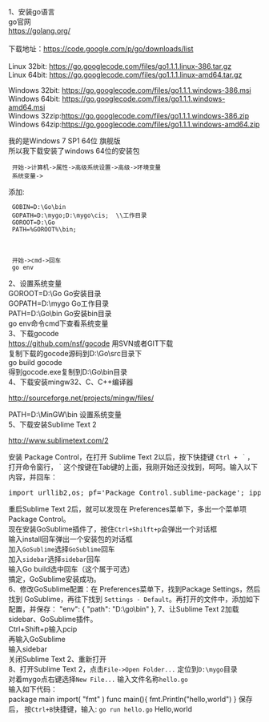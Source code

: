 1、安装go语言      
go官网         
<a href="https://golang.org/">https://golang.org/</a><br/>
<br/>
下载地址：<a href="https://code.google.com/p/go/downloads/list">https://code.google.com/p/go/downloads/list</a><br/>
<br/>
Linux 32bit: <a href="https://go.googlecode.com/files/go1.1.1.linux-386.tar.gz">https://go.googlecode.com/files/go1.1.1.linux-386.tar.gz</a><br/>
Linux 64bit: <a href="https://go.googlecode.com/files/go1.1.1.linux-amd64.tar.gz">https://go.googlecode.com/files/go1.1.1.linux-amd64.tar.gz</a><br/>

Windows 32bit: <a href="https://go.googlecode.com/files/go1.1.1.windows-386.msi">https://go.googlecode.com/files/go1.1.1.windows-386.msi</a><br/>
Windows 64bit: <a href="https://go.googlecode.com/files/go1.1.1.windows-amd64.msi">https://go.googlecode.com/files/go1.1.1.windows-amd64.msi</a><br/>
Windows 32zip:<a href="https://go.googlecode.com/files/go1.1.1.windows-386.zip">https://go.googlecode.com/files/go1.1.1.windows-386.zip</a><br/>
Windows 64zip:<a href="https://go.googlecode.com/files/go1.1.1.windows-amd64.zip">https://go.googlecode.com/files/go1.1.1.windows-amd64.zip</a><br/>

     
我的是Windows 7 SP1 64位 旗舰版            
所以我下载安装了windows 64位的安装包           
             
     开始->计算机->属性->高级系统设置->高级->环境变量
     系统变量->
添加: <br/>

     GOBIN=D:\Go\bin
     GOPATH=D:\mygo;D:\mygo\cis;  \\工作目录
     GOROOT=D:\Go
     PATH=%GOROOT%\bin;
<br/>

     开始->cmd->回车
     go env

2、设置系统变量            
GOROOT=D:\Go Go安装目录             
GOPATH=D:\mygo Go工作目录            
PATH=D:\Go\bin Go安装bin目录             
go env命令cmd下查看系统变量              
3、下载gocode             
<a href="https://github.com/nsf/gocode">https://github.com/nsf/gocode</a> 用SVN或者GIT下载            
复制下载的gocode源码到D:\Go\src目录下        
go build gocode       
得到gocode.exe复制到D:\Go\bin目录           
4、下载安装mingw32、C、C++编译器        
        
<a href="http://sourceforge.net/projects/mingw/files/">http://sourceforge.net/projects/mingw/files/</a>         
         
PATH=D:\MinGW\bin 设置系统变量           
5、下载安装Sublime Text 2         
      
<a href="http://www.sublimetext.com/2">http://www.sublimetext.com/2</a>           
         
安装 Package Control，在打开 Sublime Text 2以后，按下快捷键 `Ctrl + ｀`，打开命令窗行，`｀`这个按键在Tab键的上面，我刚开始还没找到，呵呵。输入以下内容，并回车：           
<pre>
import urllib2,os; pf='Package Control.sublime-package'; ipp=sublime.installed_packages_path(); os.makedirs(ipp) if not os.path.exists(ipp) else None; urllib2.install_opener(urllib2.build_opener(urllib2.ProxyHandler())); open(os.path.join(ipp,pf),'wb').write(urllib2.urlopen('http://sublime.wbond.net/'+pf.replace(' ','%20')).read()); print 'Please restart Sublime Text to finish installation'
</pre>
重启Sublime Text 2后，就可以发现在 Preferences菜单下，多出一个菜单项 Package Control。             
现在安装GoSublime插件了，按住`Ctrl+Shilft+p`会弹出一个对话框              
输入install回车弹出一个安装包的对话框           
加入`GoSublime`选择`GoSublime`回车           
加入`sidebar`选择`sidebar`回车            
输入Go build选中回车（这个属于可选）           
搞定，GoSublime安装成功。                 
6、修改GoSublime配置：在 Preferences菜单下，找到Package Settings，然后找到 GoSublime，再往下找到 `Settings - Default`。再打开的文件中，添加如下配置，并保存：
     "env": {
     "path": "D:\\go\\bin"
     },
7、让Sublime Text 2加载sidebar、GoSublime插件。           
Ctrl+Shift+p输入pcip            
再输入GoSublime            
输入sidebar            
关闭Sublime Text 2、重新打开             
8、打开Sublime Text 2，点击`File->Open Folder...` 定位到`D:\mygo`目录             
对着mygo点右键选择`New File...` 输入文件名称`hello.go`              
输入如下代码：            
     package main
     import(
     "fmt"
     )
     func main(){
     fmt.Println("hello,world")
     }
保存后，
按`Ctrl+B`快捷键，输入: `go run hello.go`
     Hello,world
